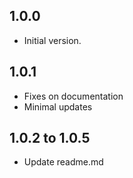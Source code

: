 ## 1.0.0

- Initial version.

## 1.0.1

- Fixes on documentation
- Minimal updates

## 1.0.2 to 1.0.5

- Update readme.md